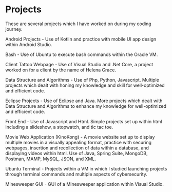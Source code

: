 # Projects
These are several projects which I have worked on during my coding journey. 

Android Projects - Use of Kotlin and practice with mobile UI app design within Android Studio.

Bash - Use of Ubuntu to execute bash commands within the Oracle VM.

Client Tattoo Webpage - Use of Visual Studio and .Net Core, a project worked on for a client by the name of Helena Grace.

Data Structure and Algorithms - Use of Php, Python, Javascript. Multiple projects which dealt with honing my knowledge and skill for well-optimized and efficient code. 

Eclipse Projects - Use of Eclipse and Java. More projects which dealt with Data Structure and Algorithms to enhance my knowledge for well-optimized and efficient code.

Front End - Use of Javascript and Html. Simple projects set up within html including a slideshow, a stopwatch, and tic tac toe. 

Movie Web Application (KinoKong) - A movie website set up to display multiple movies in a visually appealing format, practice with securing webpages, insertion and recollection of data within a database, and displaying videos within html. Use of Java, Spring Suite, MongoDB, Postman, MAMP, MySQL, JSON, and XML.

Ubuntu Terminal - Projects within a VM in which I studied launching projects through terminal commands and multiple aspects of cybersecurity. 

Minesweeper GUI - GUI of a Minesweeper application within Visual Studio.
